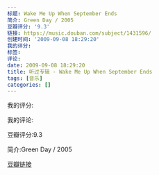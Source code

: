 ```yaml
---
标题: Wake Me Up When September Ends
简介: Green Day / 2005
豆瓣评分: '9.3'
链接: https://music.douban.com/subject/1431596/
创建时间: '2009-09-08 18:29:20'
我的评分:
标签:
评论:
date: 2009-09-08 18:29:20
title: 听过专辑 - Wake Me Up When September Ends
tags: [音乐]
categories: []
---
```


我的评分:

我的评论:

豆瓣评分:9.3

简介:Green Day / 2005

[豆瓣链接](https://music.douban.com/subject/1431596/)

